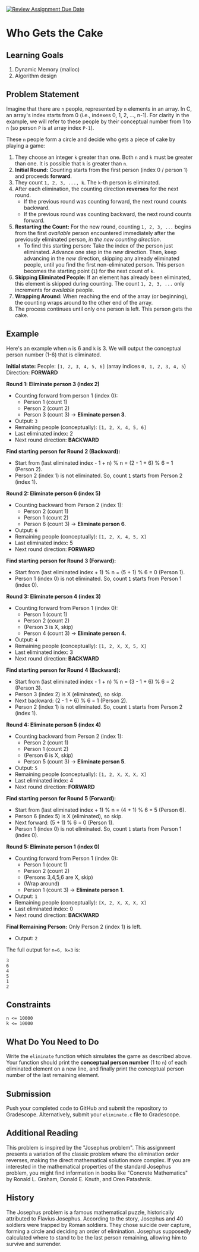 [![Review Assignment Due Date](https://classroom.github.com/assets/deadline-readme-button-22041afd0340ce965d47ae6ef1cefeee28c7c493a6346c4f15d667ab976d596c.svg)](https://classroom.github.com/a/eD96uqUN)
# Who Gets the Cake

## Learning Goals
1. Dynamic Memory (malloc)
2. Algorithm design

## Problem Statement
Imagine that there are `n` people, represented by `n` elements in an array. In C, an array's index starts from 0 (i.e., indexes 0, 1, 2, ..., n-1). For clarity in the example, we will refer to these people by their conceptual number from 1 to `n` (so person `P` is at array index `P-1`).

These `n` people form a circle and decide who gets a piece of cake by playing a game:

1.  They choose an integer `k` greater than one. Both `n` and `k` must be greater than one. It is possible that `k` is greater than `n`.
2.  **Initial Round:** Counting starts from the first person (index 0 / person 1) and proceeds **forward**.
3.  They count `1, 2, 3, ..., k`. The `k`-th person is eliminated.
4.  After each elimination, the counting direction **reverses** for the next round.
    *   If the previous round was counting forward, the next round counts backward.
    *   If the previous round was counting backward, the next round counts forward.
5.  **Restarting the Count:** For the new round, counting `1, 2, 3, ...` begins from the first *available* person encountered immediately after the previously eliminated person, *in the new counting direction*.
    *   To find this starting person: Take the index of the person just eliminated. Advance one step in the *new* direction. Then, keep advancing in the *new* direction, skipping any already eliminated people, until you find the first non-eliminated person. This person becomes the starting point (`1`) for the next count of `k`.
6.  **Skipping Eliminated People:** If an element has already been eliminated, this element is skipped during counting. The count `1, 2, 3, ...` only increments for *available* people.
7.  **Wrapping Around:** When reaching the end of the array (or beginning), the counting wraps around to the other end of the array.
8.  The process continues until only one person is left. This person gets the cake.

## Example

Here's an example when `n` is 6 and `k` is 3. We will output the conceptual person number (1-6) that is eliminated.

**Initial state:**
People: `[1, 2, 3, 4, 5, 6]` (array indices `0, 1, 2, 3, 4, 5`)
Direction: **FORWARD**

**Round 1: Eliminate person 3 (index 2)**
*   Counting forward from person 1 (index 0):
    *   Person 1 (count 1)
    *   Person 2 (count 2)
    *   Person 3 (count 3) -> **Eliminate person 3**.
*   Output: `3`
*   Remaining people (conceptually): `[1, 2, X, 4, 5, 6]`
*   Last eliminated index: 2
*   Next round direction: **BACKWARD**

**Find starting person for Round 2 (Backward):**
*   Start from (last eliminated index - 1 + n) % n = (2 - 1 + 6) % 6 = 1 (Person 2).
*   Person 2 (index 1) is not eliminated. So, count `1` starts from Person 2 (index 1).

**Round 2: Eliminate person 6 (index 5)**
*   Counting backward from Person 2 (index 1):
    *   Person 2 (count 1)
    *   Person 1 (count 2)
    *   Person 6 (count 3) -> **Eliminate person 6**.
*   Output: `6`
*   Remaining people (conceptually): `[1, 2, X, 4, 5, X]`
*   Last eliminated index: 5
*   Next round direction: **FORWARD**

**Find starting person for Round 3 (Forward):**
*   Start from (last eliminated index + 1) % n = (5 + 1) % 6 = 0 (Person 1).
*   Person 1 (index 0) is not eliminated. So, count `1` starts from Person 1 (index 0).

**Round 3: Eliminate person 4 (index 3)**
*   Counting forward from Person 1 (index 0):
    *   Person 1 (count 1)
    *   Person 2 (count 2)
    *   (Person 3 is X, skip)
    *   Person 4 (count 3) -> **Eliminate person 4**.
*   Output: `4`
*   Remaining people (conceptually): `[1, 2, X, X, 5, X]`
*   Last eliminated index: 3
*   Next round direction: **BACKWARD**

**Find starting person for Round 4 (Backward):**
*   Start from (last eliminated index - 1 + n) % n = (3 - 1 + 6) % 6 = 2 (Person 3).
*   Person 3 (index 2) is X (eliminated), so skip.
*   Next backward: (2 - 1 + 6) % 6 = 1 (Person 2).
*   Person 2 (index 1) is not eliminated. So, count `1` starts from Person 2 (index 1).

**Round 4: Eliminate person 5 (index 4)**
*   Counting backward from Person 2 (index 1):
    *   Person 2 (count 1)
    *   Person 1 (count 2)
    *   (Person 6 is X, skip)
    *   Person 5 (count 3) -> **Eliminate person 5**.
*   Output: `5`
*   Remaining people (conceptually): `[1, 2, X, X, X, X]`
*   Last eliminated index: 4
*   Next round direction: **FORWARD**

**Find starting person for Round 5 (Forward):**
*   Start from (last eliminated index + 1) % n = (4 + 1) % 6 = 5 (Person 6).
*   Person 6 (index 5) is X (eliminated), so skip.
*   Next forward: (5 + 1) % 6 = 0 (Person 1).
*   Person 1 (index 0) is not eliminated. So, count `1` starts from Person 1 (index 0).

**Round 5: Eliminate person 1 (index 0)**
*   Counting forward from Person 1 (index 0):
    *   Person 1 (count 1)
    *   Person 2 (count 2)
    *   (Persons 3,4,5,6 are X, skip)
    *   (Wrap around)
    *   Person 1 (count 3) -> **Eliminate person 1**.
*   Output: `1`
*   Remaining people (conceptually): `[X, 2, X, X, X, X]`
*   Last eliminated index: 0
*   Next round direction: **BACKWARD**

**Final Remaining Person:**
Only Person 2 (index 1) is left.
*   Output: `2`

The full output for `n=6, k=3` is:
```
3
6
4
5
1
2
```

## Constraints
```
n <= 10000
k <= 10000
```

## What Do You Need to Do
Write the `eliminate` function which simulates the game as described above. Your function should print the **conceptual person number** (1 to `n`) of each eliminated element on a new line, and finally print the conceptual person number of the last remaining element.

## Submission
Push your completed code to GitHub and submit the repository to Gradescope.
Alternatively, submit your `eliminate.c` file to Gradescope.

## Additional Reading
This problem is inspired by the "Josephus problem". This assignment presents a variation of the classic problem where the elimination order reverses, making the direct mathematical solution more complex. If you are interested in the mathematical properties of the standard Josephus problem, you might find information in books like "Concrete Mathematics" by Ronald L. Graham, Donald E. Knuth, and Oren Patashnik.

## History
The Josephus problem is a famous mathematical puzzle, historically attributed to Flavius Josephus. According to the story, Josephus and 40 soldiers were trapped by Roman soldiers. They chose suicide over capture, forming a circle and deciding an order of elimination. Josephus supposedly calculated where to stand to be the last person remaining, allowing him to survive and surrender.
